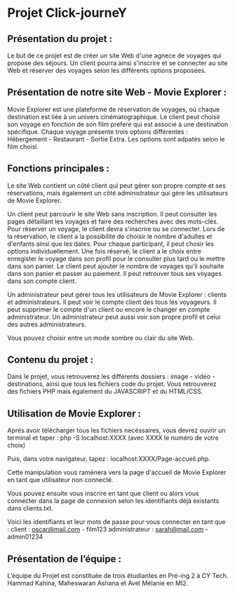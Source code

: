 # Projet Click-journeY

## Présentation du projet :

Le but de ce projet est de créer un site Web d'une agnece de voyages qui propose des séjours. Un client pourra ainsi s'inscrire et se connecter au site Web et réserver des voyages selon les différents options proposées. 

## Présentation de notre site Web - Movie Explorer :

Movie Explorer est une plateforme de réservation de voyages, où chaque destination est liée à un univers cinématographique. Le client peut choisir son voyage en fonction de son film préferé qui est associé à une destination spécifique. Chaque voyage présente trois options différentes : Hébergement - Restaurant - Sortie Extra. Les options sont adpatés selon le film choisi. 

## Fonctions principales :

Le site Web contient un côté client qui peut gérer son propre compte et ses réservations, mais également un côté administrateur qui gère les utilisateurs de Movie Explorer. 

Un client peut parcourir le site Web sans inscription. Il peut consulter les pages détaillant les voyages et faire des recherches avec des mots-clés. Pour réserver un voyage, le client devra s'inscrire ou se connecter.
Lors de la réservation, le client a la possibilité de choisir le nombre d'adultes et d'enfants ainsi que les dates. Pour chaque participant, il peut chosir les options individuellement. Une fois réservé, le client a le choix entre enregister le voyage dans son profil pour le consulter plus tard ou le mettre dans son panier. 
Le client peut ajouter le nombre de voyages qu'il souhaite dans son panier et passer au paiement. Il peut retrouver tous ses voyages dans son compte client.

Un administrateur peut gérer tous les utilisateurs de Movie Explorer : clients et administrateurs. Il peut voir le compte client des tous les voyageurs. Il peut supprimer le compte d'un client ou encore le changer en compte administrateur. Un administrateur peut aussi voir son propre profil et celui des autres administrateurs.

Vous pouvez choisir entre un mode sombre ou clair du site Web.

## Contenu du projet : 

Dans le projet, vous retrouverez les différents dossiers : image - video - destinations, ainsi que tous les fichiers code du projet. 
Vous retrouverez des fichiers PHP mais également du JAVASCRIPT et du HTML/CSS. 

## Utilisation de Movie Explorer : 

Aprés avoir télécharger tous les fichiers necéssaires, vous devrez ouvrir un terminal et taper : php -S localhost:XXXX 
(avec XXXX le numéro de votre choix)

Puis, dans votre navigateur, tapez : localhost:XXXX/Page-accueil.php.

Cette manipulation vous ramènera vers la page d'accueil de Movie Explorer en tant que utilisateur non connecté. 

Vous pouvez ensuite vous inscrire en tant que client ou alors vous connecter dans la page de connexion selon les identifiants déjà existants dans clients.txt.

Voici les identifiants et leur mots de passe pour vous connecter en tant que :
  client : oscar@mail.com - film123 
  administrateur : sarah@mail.com - admin01234

## Présentation de l’équipe : 

L’équipe du Projet est constituée de trois étudiantes en Pré-ing 2 à CY Tech. Hammad Kahina, Maheswaran Ashana et Avel Mélanie en MI2.
